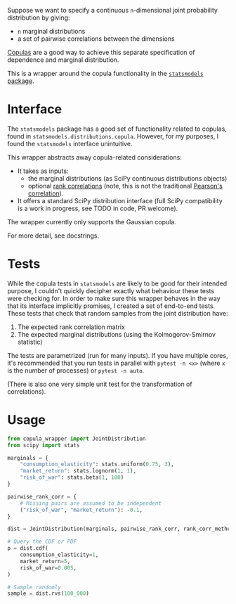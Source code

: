 Suppose we want to specify a continuous `n`-dimensional joint probability distribution by giving:

- `n` marginal distributions
- a set of pairwise correlations between the dimensions

[Copulas](https://www.mathworks.com/help/stats/copulas-generate-correlated-samples.html) are a good way to achieve this separate specification of dependence and marginal distribution.

This is a wrapper around the copula functionality in the [`statsmodels` package](https://www.statsmodels.org/).

# Interface

The `statsmodels` package has a good set of functionality related to copulas, found
in `statsmodels.distributions.copula`. However, for my purposes, I found the `statsmodels` interface unintuitive.

This wrapper abstracts away copula-related considerations:

* It takes as inputs:
    * the marginal distributions (as SciPy continuous distributions objects)
    * optional [rank correlations](https://en.wikipedia.org/wiki/Rank_correlation) (note, this is not the traditional [Pearson's correlation](https://en.wikipedia.org/wiki/Pearson_correlation_coefficient)).
* It offers a standard SciPy distribution interface (full SciPy compatibility is a work in progress, see TODO in code, PR welcome).

The wrapper currently only supports the Gaussian copula.

For more detail, see docstrings.

# Tests

While the copula tests in `statsmodels` are likely to be good for their intended purpose, I couldn't quickly decipher
exactly what behaviour these tests were checking for. In order to make sure this wrapper behaves in the way that its
interface implicitly promises, I created a set of end-to-end tests. These tests that check that random samples from the
joint distribution have:

1. The expected rank correlation matrix
2. The expected marginal distributions (using the Kolmogorov-Smirnov statistic)

The tests are parametrized (run for many inputs). If you have multiple cores, it's recommended that you run tests in
parallel with `pytest -n <x>` (where `x` is the number of processes) or `pytest -n auto`.

(There is also one very simple unit test for the transformation of correlations).

# Usage

```python
from copula_wrapper import JointDistribution
from scipy import stats

marginals = {
	"consumption_elasticity": stats.uniform(0.75, 3),
	"market_return": stats.lognorm(1, 1),
	"risk_of_war": stats.beta(1, 100)
}

pairwise_rank_corr = {
	# Missing pairs are assumed to be independent
	("risk_of_war", "market_return"): -0.1,
}

dist = JointDistribution(marginals, pairwise_rank_corr, rank_corr_method="kendall")

# Query the CDF or PDF
p = dist.cdf(
	consumption_elasticity=1,
	market_return=5,
	risk_of_war=0.005,
)

# Sample randomly
sample = dist.rvs(100_000)
```
